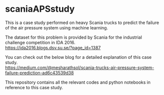 # scaniaAPSstudy
This is a case study performed on heavy Scania trucks to predict the failure of the air pressure system using machine learning.

The dataset for this problem is provided by Scania for the industrial challenge competition in IDA 2016.<br>
https://ida2016.blogs.dsv.su.se/?page_id=1387

You can check out the below blog for a detailed explanation of this case study.<br>
https://medium.com/@mesharathsol/scania-trucks-air-pressure-system-failure-prediction-ad6c43539d38

This repository contains all the relevant codes and python notebooks in reference to this case study. 

